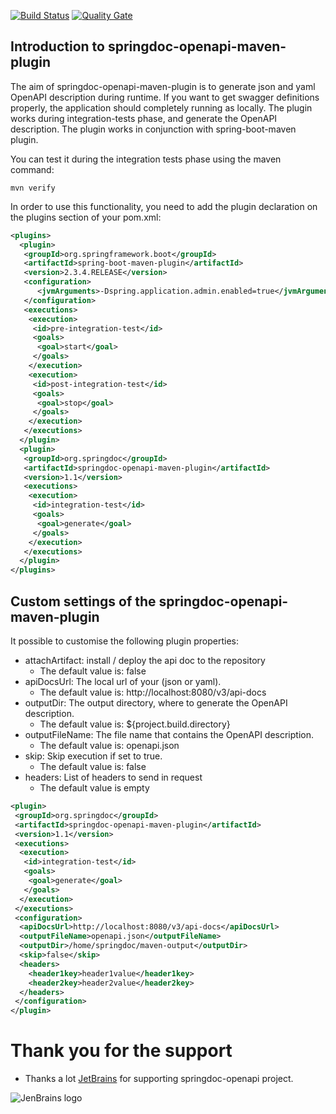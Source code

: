 [![Build Status](https://travis-ci.org/springdoc/springdoc-openapi-maven-plugin.svg?branch=master)](https://travis-ci.org/springdoc/springdoc-openapi-maven-plugin)
[![Quality Gate](https://sonarcloud.io/api/project_badges/measure?project=springdoc_springdoc-openapi-maven-plugin&metric=alert_status)](https://sonarcloud.io/dashboard?id=springdoc_springdoc-openapi-maven-plugin)

## **Introduction to springdoc-openapi-maven-plugin**

The aim of springdoc-openapi-maven-plugin is to generate json and yaml OpenAPI description during runtime. If you want to get swagger definitions properly, the application should completely running as locally.
The plugin works during integration-tests phase, and generate the OpenAPI description. 
The plugin works in conjunction with spring-boot-maven plugin. 

You can test it during the integration tests phase using the maven command:

```shell
mvn verify
```

In order to use this functionality, you need to add the plugin declaration on the plugins section of your pom.xml:

```xml
<plugins>
  <plugin>
   <groupId>org.springframework.boot</groupId>
   <artifactId>spring-boot-maven-plugin</artifactId>
   <version>2.3.4.RELEASE</version>
   <configuration>
      <jvmArguments>-Dspring.application.admin.enabled=true</jvmArguments>
   </configuration>
   <executions>
    <execution>
     <id>pre-integration-test</id>
     <goals>
      <goal>start</goal>
     </goals>
    </execution>
    <execution>
     <id>post-integration-test</id>
     <goals>
      <goal>stop</goal>
     </goals>
    </execution>
   </executions>
  </plugin>
  <plugin>
   <groupId>org.springdoc</groupId>
   <artifactId>springdoc-openapi-maven-plugin</artifactId>
   <version>1.1</version>
   <executions>
    <execution>
     <id>integration-test</id>
     <goals>
      <goal>generate</goal>
     </goals>
    </execution>
   </executions>
  </plugin>
</plugins>
```
			
## **Custom settings of the springdoc-openapi-maven-plugin**

It possible to customise the following plugin properties:
*   attachArtifact: install / deploy the api doc to the repository
    * The default value is: false
*   apiDocsUrl: The local url of your (json or yaml). 
    * The default value is: http://localhost:8080/v3/api-docs
*  outputDir: The output directory, where to generate the OpenAPI description.
    * The default value is: ${project.build.directory}
*   outputFileName: The file name that contains the OpenAPI description.  
    * The default value is: openapi.json
*   skip: Skip execution if set to true.
    * The default value is: false
*   headers: List of headers to send in request
    * The default value is empty

```xml
<plugin>
 <groupId>org.springdoc</groupId>
 <artifactId>springdoc-openapi-maven-plugin</artifactId>
 <version>1.1</version>
 <executions>
  <execution>
   <id>integration-test</id>
   <goals>
    <goal>generate</goal>
   </goals>
  </execution>
 </executions>
 <configuration>
  <apiDocsUrl>http://localhost:8080/v3/api-docs</apiDocsUrl>
  <outputFileName>openapi.json</outputFileName>
  <outputDir>/home/springdoc/maven-output</outputDir>
  <skip>false</skip>
  <headers>
    <header1key>header1value</header1key>
    <header2key>header2value</header2key>
  </headers>
 </configuration>
</plugin>
```

# **Thank you for the support**

* Thanks a lot [JetBrains](https://www.jetbrains.com/?from=springdoc-openapi) for supporting springdoc-openapi project.

![JenBrains logo](https://springdoc.org/img/jetbrains.svg)
